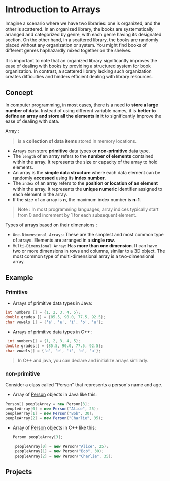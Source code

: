 # Introduction to Arrays
Imagine a scenario where we have two libraries: one is organized, and the other is scattered. In an organized library, the books are systematically arranged and categorized by genre, with each genre having its designated section. On the other hand, in a scattered library, the books are randomly placed without any organization or system. You might find books of different genres haphazardly mixed together on the shelves.

It is important to note that an organized library significantly improves the ease of dealing with books by providing a structured system for book organization. In contrast, a scattered library lacking such organization creates difficulties and hinders efficient dealing with library resources.

## Concept
In computer programming, in most cases, there is a need to **store a large number of data**. Instead of using different variable names, it is **better to define an array and store all the elements in it** to significantly improve the ease of dealing with data.

Array :  
> is a **collection of data items** stored in memory locations.
- Arrays can store **primitive** data types or **non-primitive** data type.
- The `length` of an array refers to the **number of elements** contained within the array. It represents the size or capacity of the array to hold elements.
- An array is the **simple data structure** where each data element can be randomly **accessed** using its **index number**.
- The `index` of an array refers to the **position or location of an element** within the array. It represents the **unique numeric** identifier assigned to each element in the array.
- If the size of an array is **n**, the maximum index number is **n-1**.
 >  Note : In most programming languages, array indices typically start from 0 and increment by 1 for each subsequent element.

Types of arrays based on their dimensions :

- `One-Dimensional Arrays`: These are the simplest and most common type of arrays. Elements are arranged in a **single row**.
- `Multi-Dimensional Array`: Has **more than one dimension**. It can have two or more dimensions in rows and columns, similar to a 3D object. The most common type of multi-dimensional array is a two-dimensional array.


## Example 

### Primitive 
- Arrays of primitive data types in Java:

```java
int numbers [] = {1, 2, 3, 4, 5};
double grades [] = {85.5, 90.0, 77.5, 92.5};
char vowels [] = {'a', 'e', 'i', 'o', 'u'};
```

- Arrays of primitive data types in C++ :
```c++
 int numbers[] = {1, 2, 3, 4, 5};
double grades[] = {85.5, 90.0, 77.5, 92.5};
char vowels[] = {'a', 'e', 'i', 'o', 'u'};
  ```
> In C++ and java, you can declare and initialize arrays similarly. 

### non-primitive
Consider a class called "Person" that represents a person's name and age. 

- Array of [Person](https://github.com/SAFCSP-Team/data-structures-and-algorithms-bootcamp/blob/main/data-structures-and-algorithms-101/02-data-structures/01-arrays/code/Person.java) objects in Java like this:
 ``` java
Person[] peopleArray = new Person[3];
peopleArray[0] = new Person("Alice", 25);
peopleArray[1] = new Person("Bob", 30);
peopleArray[2] = new Person("Charlie", 35);
```
- Array of [Person](https://github.com/SAFCSP-Team/data-structures-and-algorithms-bootcamp/blob/main/data-structures-and-algorithms-101/02-data-structures/01-arrays/code/person.cpp) objects in C++ like this:
   ```C++
  Person peopleArray[3];
    
    peopleArray[0] = new Person("Alice", 25);
    peopleArray[1] = new Person("Bob", 30);
    peopleArray[2] = new Person("Charlie", 35);
  ```

## Projects




